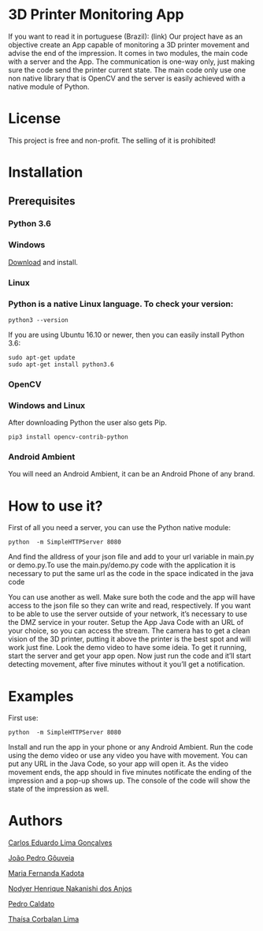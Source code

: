 # **3D Printer Monitoring App**
If you want to read it in portuguese (Brazil): (link)
Our project have as an objective create an App capable of monitoring a 3D printer movement and advise the end of the impression. It comes in two modules, the main code with a server and the App. The communication is one-way only, just making sure the code send the printer current state. The main code only use one non native library that is OpenCV and the server is easily achieved with a native module of Python.


# **License**
This project is free and non-profit. The selling of it is prohibited!


# **Installation**

## **Prerequisites**

### **Python 3.6**
### Windows
[Download](https://www.python.org/downloads/) and install.
### Linux 
### Python is a native Linux language. To check your version:
```
python3 --version
```
If you are using Ubuntu 16.10 or newer, then you can easily install Python 3.6:
```
sudo apt-get update
sudo apt-get install python3.6
```


### **OpenCV**
### Windows and Linux
After downloading Python the user also gets Pip.
```
pip3 install opencv-contrib-python
```
### **Android Ambient**
You will need an Android Ambient, it can be an Android Phone of any brand.

# **How to use it?**

 First of all you need a server, you can use the Python native module: 
```
python  -m SimpleHTTPServer 8080
```
And find the alldress of your json file and add to your url variable in main.py or demo.py.To use the main.py/demo.py code with the application it is necessary to put the same url as the code in the space indicated in the java code

 You can use another as well. Make sure both the code and the app will have access to the json file so they can write and read, respectively. If you want to be able to use the server outside of your network, it’s necessary to use the DMZ service in your router.
 Setup the App Java Code with an URL of your choice, so you can access the stream. 
 The camera has to get a clean vision of the 3D printer, putting it above the printer is the best spot and will work just fine. Look the demo video to have some ideia. 
 To get it running, start the server and get your app open. Now just run the code and it’ll start detecting movement, after five minutes without it you’ll get a notification.

# **Examples**
 First use:
```
python  -m SimpleHTTPServer 8080
```
 Install and run the app in your phone or any Android Ambient. Run the code using the demo video or use any video you have with movement. You can put any URL in the Java Code, so your app will open it.
 As the video movement ends, the app should in five minutes notificate the ending of the impression and a pop-up shows up. The console of the code will show the state of the impression as well.

# **Authors**
[Carlos Eduardo Lima Gonçalves](https://github.com/carloskadu)

[João Pedro Gôuveia](https://github.com/jaaoop)

[Maria Fernanda Kadota](https://github.com/MafeKadota)

[Nodyer Henrique Nakanishi dos Anjos](https://github.com/Nodyer)

[Pedro Caldato](https://github.com/pecaldato/)

[Thaísa Corbalan Lima](https://www.facebook.com/thaisa.lima.50596)
